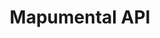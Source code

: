 ---
schema: default
title: Mapumental API
organization: mySociety
notes: >-
  Mapumental shows public transport travel times, from or to a chosen postcode,
  on a timebanded map. These can be embedded in websites, apps or online tools,
  or used for internal research purposes.
resources:
  - name: API Documentation
    url: 'https://mapumental.com/api'
    format: api
  - name: About Mapumental
    url: 'https://mapumental.com/about'
    format: ''
license: ''
category:
  - APIs
  - GE2017
maintainer: mySociety
maintainer_email: hello@mapumental.com
last_modified: ''
more_info: 'https://mapumental.com'
---